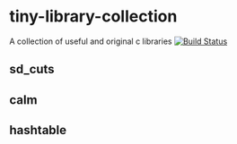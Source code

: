 # tiny-library-collection
A collection of useful and original c libraries
[![Build Status](https://travis-ci.org/tomolt/tiny-library-collection.svg?branch=master)](https://travis-ci.org/tomolt/tiny-library-collection)

## sd_cuts

## calm

## hashtable

